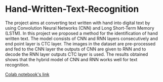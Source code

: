 # Hand-Written-Text-Recognition
The project aims at converting text written with hand into digital text by using Convolution Neural Networks (CNN) and Long Short-Term Memory (LSTM).
In this project we proposed a method for the identification of hand written text. The model consists of CNN and RNN layers consecutively and end point layer is CTC layer. The images in the dataset are pre-processed and fed to the CNN layer the outputs of CNN are given to RNN and to decode the RNN layer outputs CTC layer is used. The results obtained shows that the hybrid model of CNN and RNN works well for text recognition.   

[Colab notebook's link](https://colab.research.google.com/drive/1KvHltkBKWT_3As9JBg_dXkaMgafMZNP3?usp=sharing)

